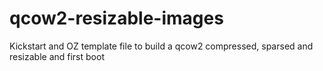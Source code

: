 qcow2-resizable-images
======================

Kickstart and OZ template file to build a qcow2 compressed, sparsed and resizable and first boot

